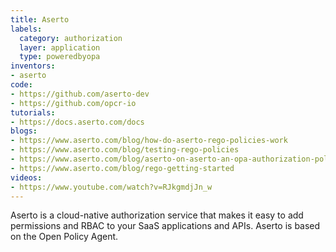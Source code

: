 ```yaml
---
title: Aserto
labels:
  category: authorization
  layer: application
  type: poweredbyopa
inventors:
- aserto
code:
- https://github.com/aserto-dev
- https://github.com/opcr-io
tutorials:
- https://docs.aserto.com/docs
blogs:
- https://www.aserto.com/blog/how-do-aserto-rego-policies-work
- https://www.aserto.com/blog/testing-rego-policies
- https://www.aserto.com/blog/aserto-on-aserto-an-opa-authorization-policy-for-aserto-tenants
- https://www.aserto.com/blog/rego-getting-started
videos:
- https://www.youtube.com/watch?v=RJkgmdjJn_w
---
```

Aserto is a cloud-native authorization service that makes it easy to add permissions and RBAC to your SaaS applications and APIs.
Aserto is based on the Open Policy Agent.

